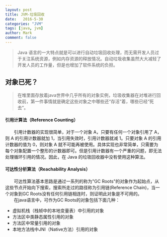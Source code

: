 ```yaml
---
layout: post
title: JVM-垃圾回收
date:   2016-5-30
categories: "JVM"
tags: [java, jvm]
author: Mark
comment: false
---
```


> Java 语言的一大特点就是可以进行自动垃圾回收处理，而无需开发人员过于关注系统资源，例如内存资源的释放情况。自动垃圾收集虽然大大减轻了开发人员的工作量，但是也增加了软件系统的负担。

## 对象已死？
> 在堆里面存放着java世界中几乎所有的对象实例，垃圾收集器在对堆进行回收前，第一件事情就是确定这些对象之中哪些还“存活”着，哪些已经“死去”。

#### 引用计算法（Reference Counting）
　　引用计数器的实现很简单，对于一个对象 A，只要有任何一个对象引用了 A，则 A 的引用计数器就加 1，当引用失效时，引用计数器就减 1。只要对象 A 的引用计数器的值为 0，则对象 A 就不可能再被使用。具体实现也非常简单，只需要为每个对象配置一个整形的计数器即可。但是引用计数器有一个严重的问题，即无法处理循环引用的情况。因此，在 Java 的垃圾回收器中没有使用这种算法。

#### 可达性分析算法（Reachability Analysis）
　　可达性算法基本思路是通过一系列的称为"GC Roots"的对象作为起始点，从这些节点开始向下搜索，搜索所走过的路径称为引用链(Reference Chain)，当一个对象到GC Roots没有任何引用链相连时，则证明此对象是不可用的。<br />
　　在java语言中，可作为GC Roots的对象包括下面几种：
　　

 - 虚拟机栈（栈帧中的本地变量表）中引用的对象
 - 方法区中类静态属性引用的对象
 - 方法区中常量引用的对象
 - 本地方法栈中JNI（Native方法）引用的对象

